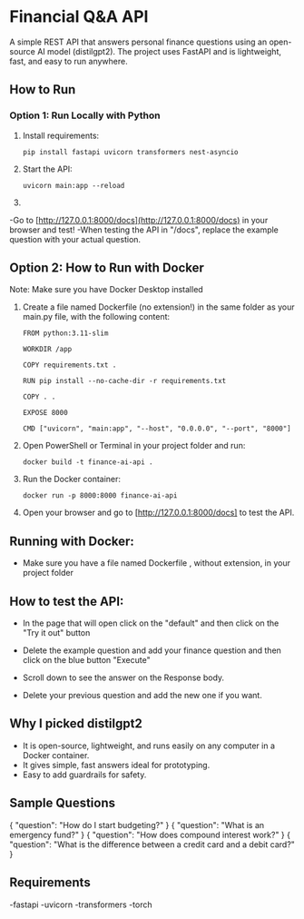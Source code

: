 # Financial Q&A API

A simple REST API that answers personal finance questions using an open-source AI model (distilgpt2). 
The project uses FastAPI and is lightweight, fast, and easy to run anywhere.

## How to Run 

### Option 1: Run Locally with Python 

1. Install requirements:
   ```
   pip install fastapi uvicorn transformers nest-asyncio
   ```
2. Start the API:
   ```
   uvicorn main:app --reload
   ```
3. 
-Go to [http://127.0.0.1:8000/docs](http://127.0.0.1:8000/docs) in your browser and test!
-When testing the API in "/docs", replace the example question with your actual question.


## Option 2: How to Run with Docker

Note: Make sure you have Docker Desktop installed

1. Create a file named Dockerfile (no extension!) in the same folder as your main.py file, with the following content:
   ```
   FROM python:3.11-slim

   WORKDIR /app

   COPY requirements.txt .

   RUN pip install --no-cache-dir -r requirements.txt

   COPY . .

   EXPOSE 8000

   CMD ["uvicorn", "main:app", "--host", "0.0.0.0", "--port", "8000"]

   ```
2. Open PowerShell or Terminal in your project folder and run: 
   ```
   docker build -t finance-ai-api .
   ```
3. Run the Docker container:
   ```
   docker run -p 8000:8000 finance-ai-api
   ```
4. Open your browser and go to [http://127.0.0.1:8000/docs] to test the API.

## Running with Docker:
- Make sure you have a file named Dockerfile , without extension, in your project folder

## How to test the API: 


- In the page that will open click on the "default" and then click on the "Try it out" button 

- Delete the example question and add your finance question and then click on the blue button "Execute" 

- Scroll down to see the answer on the Response body.

- Delete your previous question and add the new one if you want. 


## Why I picked distilgpt2

- It is open-source, lightweight, and runs easily on any computer in a Docker container.
- It gives simple, fast answers ideal for prototyping.
- Easy to add guardrails for safety.

## Sample Questions

{ "question": "How do I start budgeting?" }
{ "question": "What is an emergency fund?" }
{ "question": "How does compound interest work?" }
{ "question": "What is the difference between a credit card and a debit card?" }

##  Requirements
-fastapi
-uvicorn
-transformers
-torch






